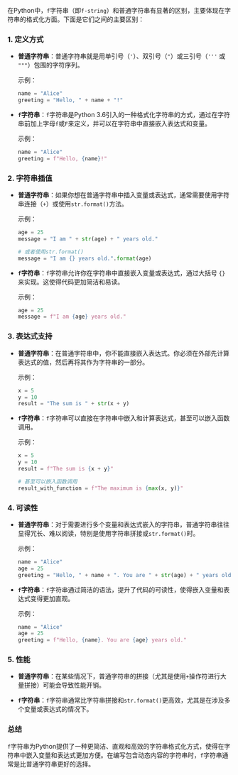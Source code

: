 在Python中，`f`字符串（即`f-string`）和普通字符串有显著的区别，主要体现在字符串的格式化方面。下面是它们之间的主要区别：

### 1. **定义方式**
- **普通字符串**：普通字符串就是用单引号（`'`）、双引号（`"`）或三引号（`'''` 或 `"""`）包围的字符序列。
  
  示例：
  ```python
  name = "Alice"
  greeting = "Hello, " + name + "!"
  ```

- **`f`字符串**：`f`字符串是Python 3.6引入的一种格式化字符串的方式，通过在字符串前加上字母`f`或`F`来定义，并可以在字符串中直接嵌入表达式和变量。
  
  示例：
  ```python
  name = "Alice"
  greeting = f"Hello, {name}!"
  ```

### 2. **字符串插值**
- **普通字符串**：如果你想在普通字符串中插入变量或表达式，通常需要使用字符串连接（`+`）或使用`str.format()`方法。
  
  示例：
  ```python
  age = 25
  message = "I am " + str(age) + " years old."
  
  # 或者使用str.format()
  message = "I am {} years old.".format(age)
  ```

- **`f`字符串**：`f`字符串允许你在字符串中直接嵌入变量或表达式，通过大括号 `{}` 来实现。这使得代码更加简洁和易读。
  
  示例：
  ```python
  age = 25
  message = f"I am {age} years old."
  ```

### 3. **表达式支持**
- **普通字符串**：在普通字符串中，你不能直接嵌入表达式。你必须在外部先计算表达式的值，然后再将其作为字符串的一部分。
  
  示例：
  ```python
  x = 5
  y = 10
  result = "The sum is " + str(x + y)
  ```

- **`f`字符串**：`f`字符串可以直接在字符串中嵌入和计算表达式，甚至可以嵌入函数调用。
  
  示例：
  ```python
  x = 5
  y = 10
  result = f"The sum is {x + y}"
  
  # 甚至可以嵌入函数调用
  result_with_function = f"The maximum is {max(x, y)}"
  ```

### 4. **可读性**
- **普通字符串**：对于需要进行多个变量和表达式嵌入的字符串，普通字符串往往显得冗长、难以阅读，特别是使用字符串拼接或`str.format()`时。
  
  示例：
  ```python
  name = "Alice"
  age = 25
  greeting = "Hello, " + name + ". You are " + str(age) + " years old."
  ```

- **`f`字符串**：`f`字符串通过简洁的语法，提升了代码的可读性，使得嵌入变量和表达式变得更加直观。
  
  示例：
  ```python
  name = "Alice"
  age = 25
  greeting = f"Hello, {name}. You are {age} years old."
  ```

### 5. **性能**
- **普通字符串**：在某些情况下，普通字符串的拼接（尤其是使用`+`操作符进行大量拼接）可能会导致性能开销。
  
- **`f`字符串**：`f`字符串通常比字符串拼接和`str.format()`更高效，尤其是在涉及多个变量或表达式的情况下。

### 总结
`f`字符串为Python提供了一种更简洁、直观和高效的字符串格式化方式，使得在字符串中嵌入变量和表达式更加方便。在编写包含动态内容的字符串时，`f`字符串通常是比普通字符串更好的选择。